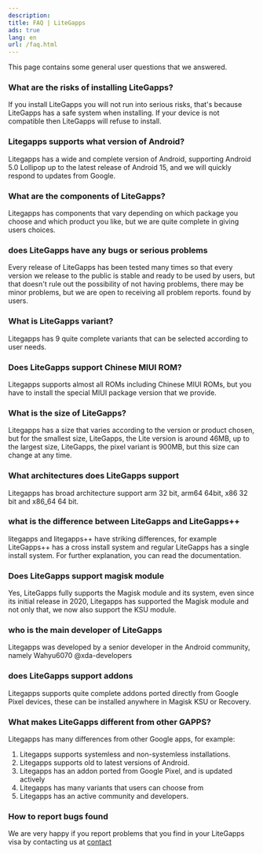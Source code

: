 ```yaml
---
description:
title: FAQ | LiteGapps
ads: true
lang: en
url: /faq.html
---
```


This page contains some general user questions that we answered.


 ### What are the risks of installing LiteGapps?

 If you install LiteGapps you will not run into serious risks, that's because LiteGapps has a safe system when installing. If your device is not compatible then LiteGapps will refuse to install.

 ### Litegapps supports what version of Android?

 Litegapps has a wide and complete version of Android, supporting Android 5.0 Lollipop up to the latest release of Android 15, and we will quickly respond to updates from Google.

 ### What are the components of LiteGapps?

 Litegapps has components that vary depending on which package you choose and which product you like, but we are quite complete in giving users choices.

 ### does LiteGapps have any bugs or serious problems

 Every release of LiteGapps has been tested many times so that every version we release to the public is stable and ready to be used by users, but that doesn't rule out the possibility of not having problems, there may be minor problems, but we are open to receiving all problem reports.  found by users.

 ### What is LiteGapps variant?

 Litegapps has 9 quite complete variants that can be selected according to user needs.

 ### Does LiteGapps support Chinese MIUI ROM?

 Litegapps supports almost all ROMs including Chinese MIUI ROMs, but you have to install the special MIUI package version that we provide.

 ### What is the size of LiteGapps?

 Litegapps has a size that varies according to the version or product chosen, but for the smallest size, LiteGapps, the Lite version is around 46MB, up to the largest size, LiteGapps, the pixel variant is 900MB, but this size can change at any time.

 ### What architectures does LiteGapps support

 Litegapps has broad architecture support arm 32 bit, arm64 64bit, x86 32 bit and x86_64 64 bit.


 ### what is the difference between LiteGapps and LiteGapps++

 litegapps and litegapps++ have striking differences, for example LiteGapps++ has a cross install system and regular LiteGapps has a single install system. For further explanation, you can read the documentation.

 ### Does LiteGapps support magisk module

 Yes, LiteGapps fully supports the Magisk module and its system, even since its initial release in 2020, Litegapps has supported the Magisk module and not only that, we now also support the KSU module.

 ### who is the main developer of LiteGapps

 Litegapps was developed by a senior developer in the Android community, namely Wahyu6070 @xda-developers

 ### does LiteGapps support addons

 Litegapps supports quite complete addons ported directly from Google Pixel devices, these can be installed anywhere in Magisk KSU or Recovery.

 ### What makes LiteGapps different from other GAPPS?

 Litegapps has many differences from other Google apps, for example:
 1. Litegapps supports systemless and non-systemless installations.
 2. Litegapps supports old to latest versions of Android.
 3. Litegapps has an addon ported from Google Pixel, and is updated actively
 4. Litegapps has many variants that users can choose from
 5. Litegapps has an active community and developers.
 
 ### How to report bugs found
 
  We are very happy if you report problems that you find in your LiteGapps visa by contacting us at [contact](/contact.html)
  